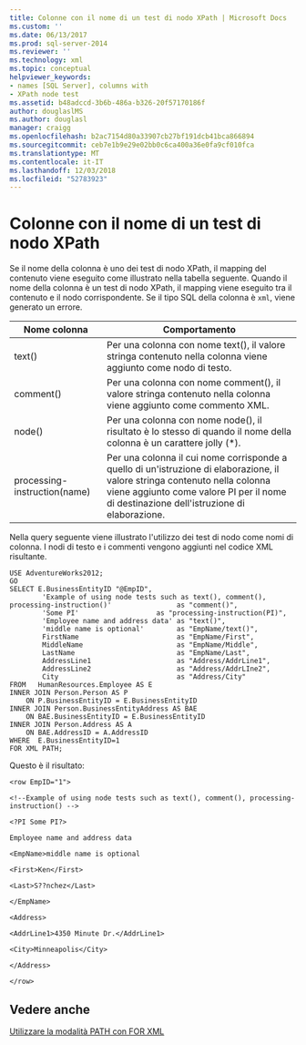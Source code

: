 ```yaml
---
title: Colonne con il nome di un test di nodo XPath | Microsoft Docs
ms.custom: ''
ms.date: 06/13/2017
ms.prod: sql-server-2014
ms.reviewer: ''
ms.technology: xml
ms.topic: conceptual
helpviewer_keywords:
- names [SQL Server], columns with
- XPath node test
ms.assetid: b48adccd-3b6b-486a-b326-20f57170186f
author: douglaslMS
ms.author: douglasl
manager: craigg
ms.openlocfilehash: b2ac7154d80a33907cb27bf191dcb41bca866894
ms.sourcegitcommit: ceb7e1b9e29e02bb0c6ca400a36e0fa9cf010fca
ms.translationtype: MT
ms.contentlocale: it-IT
ms.lasthandoff: 12/03/2018
ms.locfileid: "52783923"
---
```

# <a name="columns-with-the-name-of-an-xpath-node-test"></a>Colonne con il nome di un test di nodo XPath
  Se il nome della colonna è uno dei test di nodo XPath, il mapping del contenuto viene eseguito come illustrato nella tabella seguente. Quando il nome della colonna è un test di nodo XPath, il mapping viene eseguito tra il contenuto e il nodo corrispondente. Se il tipo SQL della colonna è `xml`, viene generato un errore.  
  
|Nome colonna|Comportamento|  
|-----------------|--------------|  
|text()|Per una colonna con nome text(), il valore stringa contenuto nella colonna viene aggiunto come nodo di testo.|  
|comment()|Per una colonna con nome comment(), il valore stringa contenuto nella colonna viene aggiunto come commento XML.|  
|node()|Per una colonna con nome node(), il risultato è lo stesso di quando il nome della colonna è un carattere jolly (*).|  
|processing-instruction(name)|Per una colonna il cui nome corrisponde a quello di un'istruzione di elaborazione, il valore stringa contenuto nella colonna viene aggiunto come valore PI per il nome di destinazione dell'istruzione di elaborazione.|  
  
 Nella query seguente viene illustrato l'utilizzo dei test di nodo come nomi di colonna. I nodi di testo e i commenti vengono aggiunti nel codice XML risultante.  
  
```  
USE AdventureWorks2012;  
GO  
SELECT E.BusinessEntityID "@EmpID",   
        'Example of using node tests such as text(), comment(), processing-instruction()'                as "comment()",  
        'Some PI'                   as "processing-instruction(PI)",  
        'Employee name and address data' as "text()",  
        'middle name is optional'        as "EmpName/text()",  
        FirstName                        as "EmpName/First",   
        MiddleName                       as "EmpName/Middle",   
        LastName                         as "EmpName/Last",  
        AddressLine1                     as "Address/AddrLine1",  
        AddressLine2                     as "Address/AddrLIne2",  
        City                             as "Address/City"  
FROM   HumanResources.Employee AS E  
INNER JOIN Person.Person AS P   
    ON P.BusinessEntityID = E.BusinessEntityID  
INNER JOIN Person.BusinessEntityAddress AS BAE  
    ON BAE.BusinessEntityID = E.BusinessEntityID  
INNER JOIN Person.Address AS A  
    ON BAE.AddressID = A.AddressID  
WHERE  E.BusinessEntityID=1  
FOR XML PATH;  
```  
  
 Questo è il risultato:  
  
 `<row EmpID="1">`  
  
 `<!--Example of using node tests such as text(), comment(), processing-instruction() -->`  
  
 `<?PI Some PI?>`  
  
 `Employee name and address data`  
  
 `<EmpName>middle name is optional`  
  
 `<First>Ken</First>`  
  
 `<Last>S??nchez</Last>`  
  
 `</EmpName>`  
  
 `<Address>`  
  
 `<AddrLine1>4350 Minute Dr.</AddrLine1>`  
  
 `<City>Minneapolis</City>`  
  
 `</Address>`  
  
 `</row>`  
  
## <a name="see-also"></a>Vedere anche  
 [Utilizzare la modalità PATH con FOR XML](use-path-mode-with-for-xml.md)  
  
  

